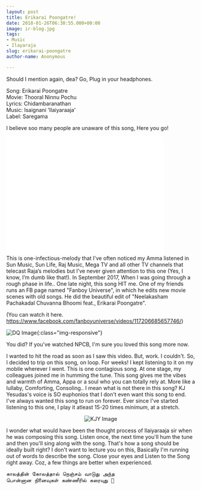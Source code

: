 ```yaml
---
layout: post
title: Erikarai Poongatre!
date: 2018-01-26T06:30:55.000+00:00
image: ir-blog.jpg
tags:
- Music
- Ilayaraja
slug: erikarai-poongatre
author-name: Anonymous

---
```

Should I mention again, dea? Go, Plug in your headphones.
<p>
Song: Erikarai Poongatre
<br>
Movie: Thooral Ninnu Pochu
<br>
Lyrics: Chidambaranathan
<br>
Music: Isaignani 'Ilaiyaraaja'
<br>
Label: Saregama
</p>

I believe soo many people are unaware of this song, Here you go!

<iframe width="420" height="315" src="[https://www.youtube.com/embed/R7JD2rZ0eD4](https://www.youtube.com/embed/R7JD2rZ0eD4 "https://www.youtube.com/embed/R7JD2rZ0eD4")" frameborder="0" allowfullscreen></iframe>
<br>
This is one-infectious-melody that I've often noticed my Amma listened in Sun Music, Sun Life, Raj Music, Mega TV and all other TV channels that telecast Raja’s melodies but I’ve never given attention to this one (Yes, I know, I’m dumb like that!). In September 2017, When I was going through a rough phase in life.. One late night, this song HIT me. One of my friends runs an FB page named "Fanboy Universe", in which he edits new movie scenes with old songs. He did the beautiful edit of "Neelakasham Pachakadal Chuvanna Bhoomi feat., Erikarai Poongatre".

(You can watch it here. https://www.facebook.com/fanboyuniverse/videos/117206685657746/)

![DQ Image](https://pattukkaaran.in/img/dq-img.png){:class="img-responsive"}

You did? If you've watched NPCB, I'm sure you loved this song more now.

I wanted to hit the road as soon as I saw this video. But, work. I couldn't. So, I decided to trip on this song, on loop. For weeks! I kept listening to it on my mobile wherever I went. This is one contagious song. At one stage, my colleagues joined me in humming the tune. This song gives me the vibes and warmth of Amma, Appa or a soul who you can totally rely at. More like a lullaby, Comforting, Consoling.. I mean what is not there in this song? KJ Yesudas's voice is SO euphonios that I don't even want this song to end. I've always wanted this song to run on forever. Ever since I've started listening to this one, I play it atleast 15-20 times _minimum_, at a stretch.

<p style="text-align: center;"><img src="https://pattukkaaran.in/img/kj-img.png" alt="KJY Image" class="img-responsive reveal-in" style="max-width: 300px;"></p>

I wonder what would have been the thought process of Ilaiyaraaja sir when he was composing this song. Listen once, the next time you'll hum the tune and then you'll sing along with the song. That's how a song should be ideally built right? I don't want to lecture you on this, Basically I'm running out of words to describe the song. Close your eyes and Listen to the Song right away. Coz, a few things are better when experienced.

<pre>
காலத்தின் கோலத்தால் நெஞ்சம் வாடுது அந்த  
பொன்னான நினைவுகள் கண்ணீரில் கரையுது 🙂
</pre>